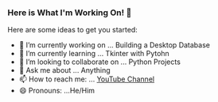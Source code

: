 ### Here is What I'm Working On! 👋


Here are some ideas to get you started:

- 🔭 I’m currently working on ... Building a Desktop Database
- 🌱 I’m currently learning ... Tkinter with Pytohn
- 👯 I’m looking to collaborate on ... Python Projects
- 💬 Ask me about ... Anything
- 📫 How to reach me: ... [YouTube Channel](https://www.youtube.com/channel/UCvo-xItBBm59YUxu-Rwribw)
- 😄 Pronouns: ...He/Him

